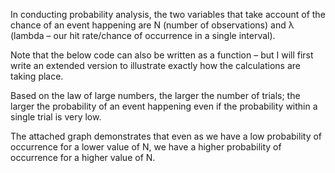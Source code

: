 In conducting probability analysis, the two variables that take account of the chance of an event happening are N (number of observations) and λ (lambda – our hit rate/chance of occurrence in a single interval).

Note that the below code can also be written as a function – but I will first write an extended version to illustrate exactly how the calculations are taking place.

Based on the law of large numbers, the larger the number of trials; the larger the probability of an event happening even if the probability within a single trial is very low.

The attached graph demonstrates that even as we have a low probability of occurrence for a lower value of N, we have a higher probability of occurrence for a higher value of N.
